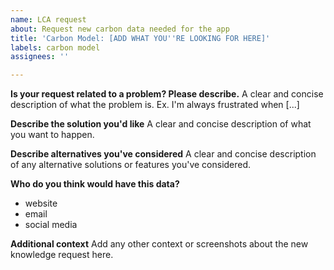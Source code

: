 ```yaml
---
name: LCA request
about: Request new carbon data needed for the app
title: 'Carbon Model: [ADD WHAT YOU''RE LOOKING FOR HERE]'
labels: carbon model
assignees: ''

---
```


**Is your request related to a problem? Please describe.**
A clear and concise description of what the problem is. Ex. I'm always frustrated when [...]

**Describe the solution you'd like**
A clear and concise description of what you want to happen.

**Describe alternatives you've considered**
A clear and concise description of any alternative solutions or features you've considered.

**Who do you think would have this data?**
- website
- email
- social media

**Additional context**
Add any other context or screenshots about the new knowledge request here.
